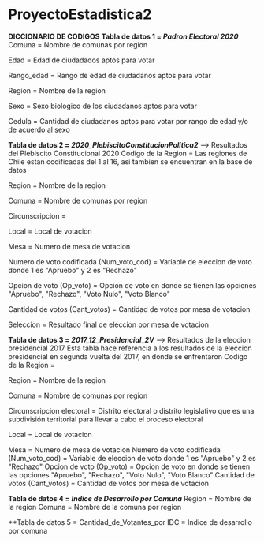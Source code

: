 # ProyectoEstadistica2

**DICCIONARIO DE CODIGOS**
**Tabla de datos 1 = *Padron Electoral 2020***
Comuna = Nombre de comunas por region 

Edad = Edad de ciudadados aptos para votar

Rango_edad = Rango de edad de ciudadanos aptos para votar 

Region = Nombre de la region 

Sexo = Sexo biologico de los ciudadanos aptos para votar

Cedula = Cantidad de ciudadanos aptos para votar por rango de edad y/o de acuerdo al sexo

**Tabla de datos 2 = *2020_PlebiscitoConstitucionPolitica2*** --> Resultados del Plebiscito Constitucional 2020
Codigo de la Region = Las regiones de Chile estan codificadas del 1 al 16, asi tambien se encuentran en la base de datos

Region = Nombre de la region

Comuna = Nombre de comunas por region 

Circunscripcion = 

Local = Local de votacion

Mesa = Numero de mesa de votacion 

Numero de voto codificada (Num_voto_cod) = Variable de eleccion de voto donde 1 es "Apruebo" y 2 es "Rechazo"

Opcion de voto (Op_voto) = Opcion de voto en donde se tienen las opciones "Apruebo", "Rechazo", "Voto Nulo", "Voto Blanco"

Cantidad de votos (Cant_votos) = Cantidad de votos por mesa de votacion

Seleccion = Resultado final de eleccion por mesa de votacion



**Tabla de datos 3 = *2017_12_Presidencial_2V*** --> Resultados de la eleccion presidencial 2017
Esta tabla hace referencia a los resultados de la eleccion presidencial en segunda vuelta del 2017, en donde se enfrentaron 
Codigo de la Region = 

Region = Nombre de la region

Comuna = Nombre de comunas por region 

Circunscripcion electoral = Distrito electoral o distrito legislativo que es una subdivisión territorial para llevar a cabo el proceso electoral

Local = Local de votacion

Mesa = Numero de mesa de votacion 
Numero de voto codificada (Num_voto_cod) = Variable de eleccion de voto donde 1 es "Apruebo" y 2 es "Rechazo"
Opcion de voto (Op_voto) = Opcion de voto en donde se tienen las opciones "Apruebo", "Rechazo", "Voto Nulo", "Voto Blanco"
Cantidad de votos (Cant_votos) = Cantidad de votos por mesa de votacion

**Tabla de datos 4 = *Indice de Desarrollo por Comuna***
Region = Nombre de la region
Comuna = Nombre de la comuna por region 

**Tabla de datos 5 = Cantidad_de_Votantes_por
IDC = Indice de desarrollo por comuna


